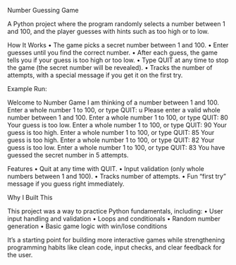 Number Guessing Game

A Python project where the program randomly selects a number between 1 and 100, and the player guesses with hints such as too high or to low.

How It Works
	•	The game picks a secret number between 1 and 100.
	•	Enter guesses until you find the correct number.
	•	After each guess, the game tells you if your guess is too high or too low.
	•	Type QUIT at any time to stop the game (the secret number will be revealed).
	•	Tracks the number of attempts, with a special message if you get it on the first try.

Example Run:

 Welcome to Number Game
I am thinking of a number between 1 and 100.
Enter a whole number 1 to 100, or type QUIT: u
Please enter a valid whole number between 1 and 100.
Enter a whole number 1 to 100, or type QUIT: 80
Your guess is too low.
Enter a whole number 1 to 100, or type QUIT: 90
Your guess is too high.
Enter a whole number 1 to 100, or type QUIT: 85
Your guess is too high.
Enter a whole number 1 to 100, or type QUIT: 82
Your guess is too low.
Enter a whole number 1 to 100, or type QUIT: 83
You have guessed the secret number in 5 attempts.

 Features
	•	Quit at any time with QUIT.
	•	Input validation (only whole numbers between 1 and 100).
	•	Tracks number of attempts.
	•	Fun “first try” message if you guess right immediately.

Why I Built This

This project was a way to practice Python fundamentals, including:
	•	User input handling and validation
	•	Loops and conditionals
	•	Random number generation
	•	Basic game logic with win/lose conditions

It’s a starting point for building more interactive games while strengthening programming habits like clean code, input checks, and clear feedback for the user.
